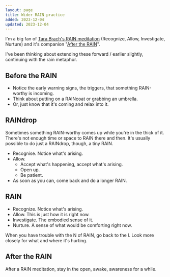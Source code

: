 ```yaml
---
layout: page
title: Wider RAIN practice
added: 2023-12-04
updated: 2023-12-04
---
```


I'm a big fan of [Tara Brach's RAIN meditation](https://www.tarabrach.com/category/rain/) (Recognize, Allow, Investigate, Nurture) and it's companion "[After the RAIN](https://www.tarabrach.com/after-the-rain-i/)".

I've been thinking about extending these forward / earlier slightly, continuing with the rain metaphor.


## Before the RAIN

- Notice the early warning signs, the triggers, that something RAIN-worthy is incoming.
- Think about putting on a RAINcoat or grabbing an umbrella.
- Or, just know that it's coming and relax into it.

## RAINdrop

Sometimes something RAIN-worthy comes up while you're in the thick of it. There's not enough time or space to RAIN there and then. It's usually possible to do just a RAINdrop, though, a tiny RAIN.

- Recognise. Notice what's arising.
- Allow.
	- Accept what's happening, accept what's arising.
	- Open up.
	- Be patient.
- As soon as you can, come back and do a longer RAIN.

## RAIN

- Recognize. Notice what's arising.
- Allow. This is just how it is right now.
- Investigate. The embodied sense of it.
- Nurture. A sense of what would be comforting right now.

When you have trouble with the N of RAIN, go back to the I. Look more closely for what and where it's hurting.

## After the RAIN

After a RAIN meditation, stay in the open, awake, awareness for a while.